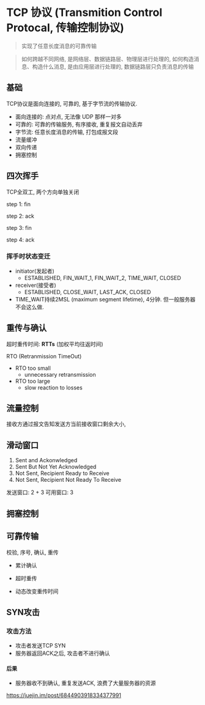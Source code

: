 # TCP 协议 (Transmition Control Protocal, 传输控制协议)

> 实现了任意长度消息的可靠传输

> 如何跨越不同网络, 是网络层、数据链路层、物理层进行处理的, 如何构造消息、构造什么消息, 是由应用层进行处理的, 数据链路层只负责消息的传输

## 基础

TCP协议是面向连接的, 可靠的, 基于字节流的传输协议.

- 面向连接的: 点对点, 无法像 UDP 那样一对多
- 可靠的: 可靠的传输服务, 有序接收, 重复报文自动丢弃
- 字节流: 任意长度消息的传输, 打包成报文段
- 流量缓冲
- 双向传递
- 拥塞控制

## 四次挥手

TCP全双工, 两个方向单独关闭

step 1: fin

step 2: ack

step 3: fin

step 4: ack

### 挥手时状态变迁

- initiator(发起者)
  - ESTABLISHED, FIN_WAIT_1, FIN_WAIT_2, TIME_WAIT, CLOSED
- receiver(接受者)
  - ESTABLISHED, CLOSE_WAIT, LAST_ACK, CLOSED
- TIME_WAIT持续2MSL (maximum segment lifetime), 4分钟. 但一般服务器不会这么做.

## 重传与确认

超时重传时间: **RTTs** (加权平均往返时间)

RTO (Retranmission TimeOut)

- RTO too small
  - unnecessary retransmission
- RTO too large
  - slow reaction to losses

## 流量控制

接收方通过报文告知发送方当前接收窗口剩余大小,

## 滑动窗口

1. Sent and Ackonwledged
2. Sent But Not Yet Acknowledged
3. Not Sent, Recipient Ready to Receive
4. Not Sent, Recipient Not Ready To Receive

发送窗口: 2 + 3
可用窗口: 3

## 拥塞控制

## 可靠传输

校验, 序号, 确认, 重传

- 累计确认
- 超时重传

- 动态改变重传时间

## SYN攻击

### 攻击方法

- 攻击者发送TCP SYN
- 服务器返回ACK之后, 攻击者不进行确认

#### 后果

- 服务器收不到确认, 重复发送ACK, 浪费了大量服务器的资源

https://juejin.im/post/6844903918334377991